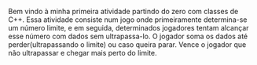 Bem vindo à minha primeira atividade partindo do zero com classes de C++.
Essa atividade consiste num jogo onde primeiramente determina-se um número limite, e em seguida, determinados jogadores tentam alcançar esse número com dados sem ultrapassa-lo.
O jogador soma os dados até perder(ultrapassando o limite) ou caso queira parar.
Vence o jogador que não ultrapassar e chegar mais perto do limite.